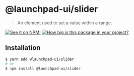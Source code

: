 # @launchpad-ui/slider

> An element used to set a value within a range.

[![See it on NPM!](https://img.shields.io/npm/v/@launchpad-ui/slider?style=for-the-badge)](https://www.npmjs.com/package/@launchpad-ui/slider)
[![How big is this package in your project?](https://img.shields.io/bundlephobia/minzip/@launchpad-ui/slider?style=for-the-badge)](https://bundlephobia.com/result?p=@launchpad-ui/slider)

## Installation

```sh
$ yarn add @launchpad-ui/slider
# or
$ npm install @launchpad-ui/slider
```
